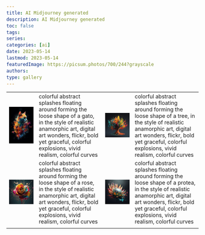 ```yaml
---
title: AI Midjourney generated
description: AI Midjourney generated
toc: false
tags:
series:
categories: [ai]
date: 2023-05-14
lastmod: 2023-05-14
featuredImage: https://picsum.photos/700/244?grayscale
authors:
type: gallery
---
```



|                                                         |                                                                                                                                                                                                                             |                                                         |                                                                                                                                                                                                                               |
| ------------------------------------------------------- | --------------------------------------------------------------------------------------------------------------------------------------------------------------------------------------------------------------------------- | ------------------------------------------------------- | ----------------------------------------------------------------------------------------------------------------------------------------------------------------------------------------------------------------------------- |
| ![](f18a86b0-97ee-4415-8a8a-c2ec1ccdc445_896x1344.jpg)  | colorful abstract splashes floating around forming the loose shape of a gato, in the style of realistic anamorphic art, digital art wonders, flickr, bold yet graceful, colorful explosions, vivid realism, colorful curves | ![](94cfc0aa-96e6-4f00-b22e-a21a8fb60d4e_1024x1024.jpg) | colorful abstract splashes floating around forming the loose shape of a tree, in the style of realistic anamorphic art, digital art wonders, flickr, bold yet graceful, colorful explosions, vivid realism, colorful curves   |
| ![](c9752854-4fd2-405b-800c-46a279f401eb_1024x1024.jpg) | colorful abstract splashes floating around forming the loose shape of a rose, in the style of realistic anamorphic art, digital art wonders, flickr, bold yet graceful, colorful explosions, vivid realism, colorful curves | ![](4bddb34f-a05f-4a26-a87f-833d4d027bf5_1024x1024.jpg) | colorful abstract splashes floating around forming the loose shape of a protea, in the style of realistic anamorphic art, digital art wonders, flickr, bold yet graceful, colorful explosions, vivid realism, colorful curves |
|                                                         |                                                                                                                                                                                                                             |                                                         |                                                                                                                                                                                                                               |
